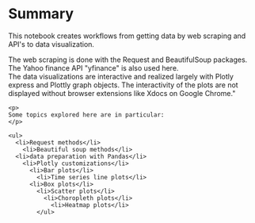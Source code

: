 # Summary

<p>
This notebook creates workflows from getting data by web scraping and API's to
data visualization.
<p>
    
<p>
The web scraping is done with the Request and BeautifulSoup packages.<br>
The Yahoo finance API "yfinance" is also used here.<br>
The data visualizations are interactive and realized largely with Plotly express and Plottly graph objects. 
The interactivity of the plots are not displayed without browser extensions like Xdocs on Google Chrome."
<p> 

    <p>
    Some topics explored here are in particular:
    </p>

    <ul>
      <li>Request methods</li>
        <li>Beautiful soup methods</li>
	  <li>data preparation with Pandas</li>
	    <li>Plotly customizations</li>
	      <li>Bar plots</li>
	        <li>Time series line plots</li>
		  <li>Box plots</li>
		    <li>Scatter plots</li>
		      <li>Choropleth plots</li>
		        <li>Heatmap plots</li>
			</ul> 
